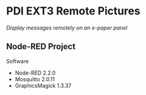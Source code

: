 # PDI EXT3 Remote Pictures

*Display messages remotely on an e-paper panel*

## Node-RED Project

Software

+ Node-RED 2.2.0
+ Mosquitto 2.0.11
+ GraphicsMagick 1.3.37
